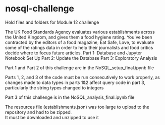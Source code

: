 # nosql-challenge                                               
Hold files and folders for Module 12 challenge

The UK Food Standards Agency evaluates various establishments across the United Kingdom, and gives them a food hygiene rating. 
You've been contracted by the editors of a food magazine, Eat Safe, Love, to evaluate some of the ratings data in order to 
help their journalists and food critics decide where to focus future articles.
Part 1: Database and Jupyter Notebook Set Up
Part 2: Update the Database
Part 3: Exploratory Analysis

Part 1 and Part 2 of this challenge are in the NoSQL_setup_final.ipynb file                      

Parts 1, 2, and 3 of the code must be run consecutively to work properly, as changes made to data types in parts 1&2 affect query code in part 3, 
particularly the string types changed to integers 

Part 3 of this challenge is in the NoSQL_analysis_final.ipynb file


The resources file (establishments.json) was too large to upload to the repository and had to be zipped.           
It must be downloaded and unzipped to use it
